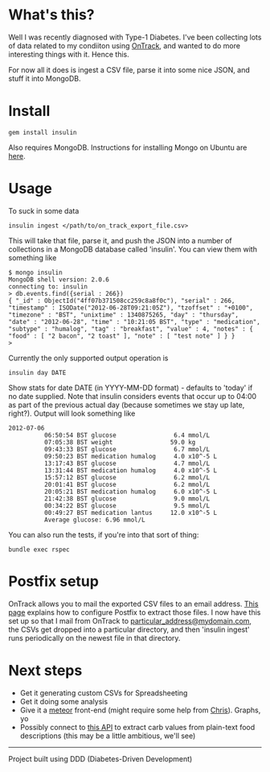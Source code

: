 What's this?
============

Well I was recently diagnosed with Type-1 Diabetes. I've been collecting lots of data related to my condiiton using [OnTrack](https://play.google.com/store/apps/details?id=com.gexperts.ontrack), and wanted to do more interesting things with it. Hence this.

For now all it does is ingest a CSV file, parse it into some nice JSON, and stuff it into MongoDB.

Install
=======

    gem install insulin

Also requires MongoDB. Instructions for installing Mongo on Ubuntu are [here](http://docs.mongodb.org/manual/tutorial/install-mongodb-on-debian-or-ubuntu-linux/).

Usage
=====

To suck in some data

    insulin ingest </path/to/on_track_export_file.csv>

This will take that file, parse it, and push the JSON into a number of collections in a MongoDB database called 'insulin'. You can view them with something like

    $ mongo insulin
    MongoDB shell version: 2.0.6
    connecting to: insulin
    > db.events.find({serial : 266})
    { "_id" : ObjectId("4ff07b371508cc259c8a8f0c"), "serial" : 266, "timestamp" : ISODate("2012-06-28T09:21:05Z"), "tzoffset" : "+0100", "timezone" : "BST", "unixtime" : 1340875265, "day" : "thursday", "date" : "2012-06-28", "time" : "10:21:05 BST", "type" : "medication", "subtype" : "humalog", "tag" : "breakfast", "value" : 4, "notes" : { "food" : [ "2 bacon", "2 toast" ], "note" : [ "test note" ] } }
    > 

Currently the only supported output operation is

    insulin day DATE

Show stats for date DATE (in YYYY-MM-DD format) - defaults to 'today' if no date supplied. Note that insulin considers events that occur up to 04:00 as part of the previous actual day (because sometimes we stay up late, right?). Output will look something like

    2012-07-06
              06:50:54 BST glucose                6.4 mmol/L
              07:05:38 BST weight                59.0 kg
              09:43:33 BST glucose                6.7 mmol/L
              09:50:23 BST medication humalog     4.0 x10^-5 L
              13:17:43 BST glucose                4.7 mmol/L
              13:31:44 BST medication humalog     4.0 x10^-5 L
              15:57:12 BST glucose                6.2 mmol/L
              20:01:41 BST glucose                6.2 mmol/L
              20:05:21 BST medication humalog     6.0 x10^-5 L
              21:42:38 BST glucose                9.0 mmol/L
              00:34:22 BST glucose                9.5 mmol/L
              00:49:27 BST medication lantus     12.0 x10^-5 L
              Average glucose: 6.96 mmol/L

You can also run the tests, if you're into that sort of thing:

    bundle exec rspec

Postfix setup
=============

OnTrack allows you to mail the exported CSV files to an email address. [This page](http://tech.jeffri.es/2010/09/automatic-ripping-and-saving-email-attachments-with-postfix/) explains how to configure Postfix to extract those files. I now have this set up so that I mail from OnTrack to particular_address@mydomain.com, the CSVs get dropped into a particular directory, and then 'insulin ingest' runs periodically on the newest file in that directory.

Next steps
==========

* Get it generating custom CSVs for Spreadsheeting
* Get it doing some analysis
* Give it a [meteor](http://meteor.com/) front-end (might require some help from [Chris](https://github.com/mrchrisadams)). Graphs, yo
* Possibly connect to [this API](http://platform.fatsecret.com/api/) to extract carb values from plain-text food descriptions (this may be a little ambitious, we'll see)

---

Project built using DDD (Diabetes-Driven Development)
